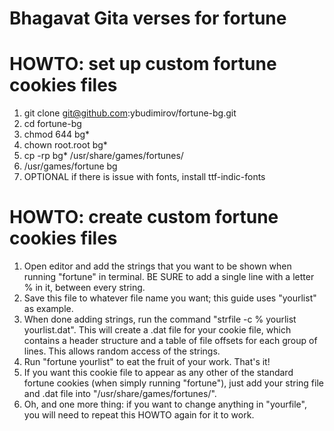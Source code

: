 # Bhagavat Gita verses for fortune

# HOWTO: set up custom fortune cookies files
1. git clone git@github.com:ybudimirov/fortune-bg.git
2. cd fortune-bg
3. chmod 644 bg*
4. chown root.root bg*
5. cp -rp bg* /usr/share/games/fortunes/
6. /usr/games/fortune bg
7. OPTIONAL if there is issue with fonts, install ttf-indic-fonts

# HOWTO: create custom fortune cookies files
1. Open editor and add the strings that you want to be shown when running "fortune" in terminal. 
BE SURE to add a single line with a letter % in it, between every string.
2. Save this file to whatever file name you want; this guide uses "yourlist" as example.
3. When done adding strings, run the command "strfile -c % yourlist yourlist.dat". 
This will create a .dat file for your cookie file, which contains a header structure and a table of file offsets for each group of lines. This allows random access of the strings.
4. Run "fortune yourlist" to eat the fruit of your work. That's it! 
5. If you want this cookie file to appear as any other of the standard fortune cookies (when simply running "fortune"), just add your string file and .dat file into "/usr/share/games/fortunes/".
6. Oh, and one more thing: if you want to change anything in "yourfile", you will need to repeat this HOWTO again for it to work.
